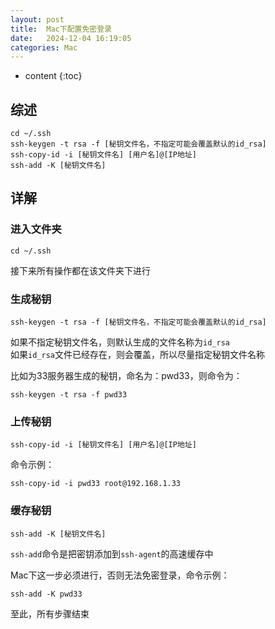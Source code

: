 ```yaml
---
layout: post
title:  Mac下配置免密登录
date:   2024-12-04 16:19:05
categories: Mac
---
```


* content
{:toc}

## 综述

```
cd ~/.ssh
ssh-keygen -t rsa -f [秘钥文件名，不指定可能会覆盖默认的id_rsa]
ssh-copy-id -i [秘钥文件名] [用户名]@[IP地址]
ssh-add -K [秘钥文件名]
```

## 详解

### 进入文件夹

```
cd ~/.ssh
```

接下来所有操作都在该文件夹下进行

### 生成秘钥

```
ssh-keygen -t rsa -f [秘钥文件名，不指定可能会覆盖默认的id_rsa]
```

如果不指定秘钥文件名，则默认生成的文件名称为```id_rsa```  
如果```id_rsa```文件已经存在，则会覆盖，所以尽量指定秘钥文件名称

比如为33服务器生成的秘钥，命名为：pwd33，则命令为：

```
ssh-keygen -t rsa -f pwd33
```

### 上传秘钥

```
ssh-copy-id -i [秘钥文件名] [用户名]@[IP地址]
```

命令示例：

```
ssh-copy-id -i pwd33 root@192.168.1.33
```

### 缓存秘钥

```
ssh-add -K [秘钥文件名]
```

```ssh-add```命令是把密钥添加到```ssh-agent```的高速缓存中  

Mac下这一步必须进行，否则无法免密登录，命令示例：

```
ssh-add -K pwd33
```

至此，所有步骤结束
